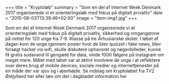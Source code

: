 +++
title = "Kryptoløb"
summary = "Som en del af Internet Week Denmark 2017 organiserede vi et orienteringsløb med fokus på digitalt privatliv"
date = "2015-08-03T13:39:46+02:00"
image = "item-img1.jpg"
+++

Som en del af Internet Week Denmark 2017 organiserede vi et orienteringsløb med fokus på digitalt privatliv, sikkerhed og omgangstone på nettet for 120 unge fra 7-9. Klasse på tre Århusianske skoler. I løbet af dagen kom de unge igennem poster hvor de blev quizzet i fake news, blev forsøgt hacket via wifi, skulle diskutere ophavsret og nøgenbilleder, kunne få gratis sodavand til gengæld for data, vinde 1000 følgere på instagram om meget mere.
Målet med løbet var at aktivt involvere de unge i at reflektere over deres brug af mobile devices, sociale medier og internettjenester på en måde der var sjov og i øjenhøjde.
Se indslag om kryptoløbet fra TV2 Østjylland her eller læs om det i dagbladet information her
